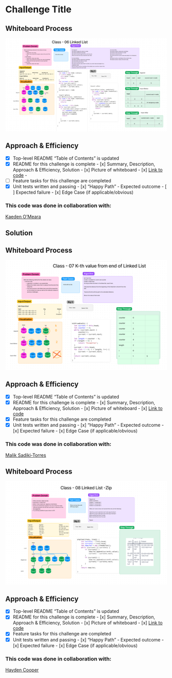 # Challenge Title
<!-- Description of the challenge -->

## Whiteboard Process
![Class 06 Code Challenge](img/Class-06-linked-list.png)

## Approach & Efficiency
<!-- What approach did you take? Why? What is the Big O space/time for this approach? -->

 - [x] Top-level README “Table of Contents” is updated
 - [x] README for this challenge is complete
       - [x] Summary, Description, Approach & Efficiency, Solution
       - [x] Picture of whiteboard
       - [x] [Link to code](https://github.com/EvaGraceSmith/data-structures-and-algorithms/blob/main/javascript/linked-list/index.js) -
 - [ ] Feature tasks for this challenge are completed
 - [x] Unit tests written and passing
       - [x] “Happy Path” - Expected outcome
       - [ ] Expected failure
       - [x] Edge Case (if applicable/obvious)

### This code was done in collaboration with:

  [Kaeden O’Meara](https://github.com/KaedenOC)

## Solution
<!-- Show how to run your code, and examples of it in action -->

## Whiteboard Process
![Class 07 Code Challenge K-th value from end of Linked List](img/Class-07-kth-value.png)

## Approach & Efficiency
<!-- What approach did you take? Why? What is the Big O space/time for this approach? -->

 - [x] Top-level README “Table of Contents” is updated
 - [x] README for this challenge is complete
       - [x] Summary, Description, Approach & Efficiency, Solution
       - [x] Picture of whiteboard
       - [x] [Link to code](https://github.com/EvaGraceSmith/data-structures-and-algorithms/blob/main/javascript/linked-list/index.js)
 - [x] Feature tasks for this challenge are completed
 - [x] Unit tests written and passing
       - [x] “Happy Path” - Expected outcome
       - [x] Expected failure
       - [x] Edge Case (if applicable/obvious)

### This code was done in collaboration with:

[Malik Sadiki-Torres](https://github.com/MalikTorres)

## Whiteboard Process
![Class 08 Code Challenge Zipped Linked List ](img/class-08-linked-list-zip.png)

## Approach & Efficiency
<!-- What approach did you take? Why? What is the Big O space/time for this approach? -->

 - [x] Top-level README “Table of Contents” is updated
 - [x] README for this challenge is complete
       - [x] Summary, Description, Approach & Efficiency, Solution
       - [x] Picture of whiteboard
       - [x] [Link to code](https://github.com/EvaGraceSmith/data-structures-and-algorithms/blob/main/javascript/linked-list/index.js)
 - [x] Feature tasks for this challenge are completed
 - [x] Unit tests written and passing
       - [x] “Happy Path” - Expected outcome
       - [x] Expected failure
       - [x] Edge Case (if applicable/obvious)

### This code was done in collaboration with:

[Hayden Cooper](https://github.com/Hcooper23)
